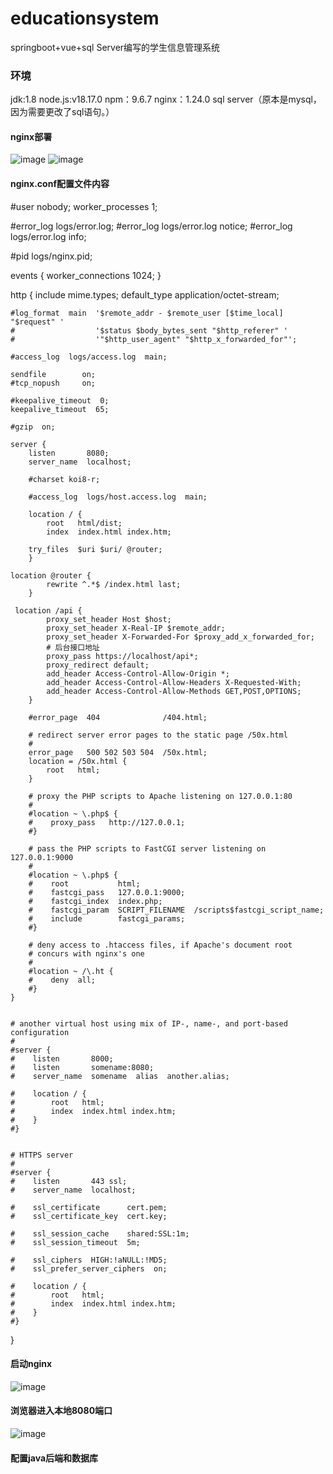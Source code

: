 # educationsystem
springboot+vue+sql Server编写的学生信息管理系统

### 环境
jdk:1.8
node.js:v18.17.0
npm：9.6.7
nginx：1.24.0
sql server（原本是mysql，因为需要更改了sql语句。）

#### nginx部署
![image](https://github.com/QZJ0204/educationsystem/assets/154688097/0aaddbdf-2d24-4494-99ab-f5adba19467f)
![image](https://github.com/QZJ0204/educationsystem/assets/154688097/da65ceb5-7820-4b59-ba91-e071c502276f)

#### nginx.conf配置文件内容
#user  nobody;
worker_processes  1;

#error_log  logs/error.log;
#error_log  logs/error.log  notice;
#error_log  logs/error.log  info;

#pid        logs/nginx.pid;


events {
    worker_connections  1024;
}


http {
    include       mime.types;
    default_type  application/octet-stream;

    #log_format  main  '$remote_addr - $remote_user [$time_local] "$request" '
    #                  '$status $body_bytes_sent "$http_referer" '
    #                  '"$http_user_agent" "$http_x_forwarded_for"';

    #access_log  logs/access.log  main;

    sendfile        on;
    #tcp_nopush     on;

    #keepalive_timeout  0;
    keepalive_timeout  65;

    #gzip  on;

    server {
        listen       8080;
        server_name  localhost;

        #charset koi8-r;

        #access_log  logs/host.access.log  main;

        location / {
            root   html/dist;
            index  index.html index.htm;

	    try_files  $uri $uri/ @router;
        }

	location @router {
            rewrite ^.*$ /index.html last;
        }

	 location /api {
	        proxy_set_header Host $host;
	        proxy_set_header X-Real-IP $remote_addr;
            proxy_set_header X-Forwarded-For $proxy_add_x_forwarded_for;		
            # 后台接口地址
	        proxy_pass https://localhost/api*;
            proxy_redirect default;
	        add_header Access-Control-Allow-Origin *;
	        add_header Access-Control-Allow-Headers X-Requested-With;
	        add_header Access-Control-Allow-Methods GET,POST,OPTIONS;
	    }

        #error_page  404              /404.html;

        # redirect server error pages to the static page /50x.html
        #
        error_page   500 502 503 504  /50x.html;
        location = /50x.html {
            root   html;
        }

        # proxy the PHP scripts to Apache listening on 127.0.0.1:80
        #
        #location ~ \.php$ {
        #    proxy_pass   http://127.0.0.1;
        #}

        # pass the PHP scripts to FastCGI server listening on 127.0.0.1:9000
        #
        #location ~ \.php$ {
        #    root           html;
        #    fastcgi_pass   127.0.0.1:9000;
        #    fastcgi_index  index.php;
        #    fastcgi_param  SCRIPT_FILENAME  /scripts$fastcgi_script_name;
        #    include        fastcgi_params;
        #}

        # deny access to .htaccess files, if Apache's document root
        # concurs with nginx's one
        #
        #location ~ /\.ht {
        #    deny  all;
        #}
    }


    # another virtual host using mix of IP-, name-, and port-based configuration
    #
    #server {
    #    listen       8000;
    #    listen       somename:8080;
    #    server_name  somename  alias  another.alias;

    #    location / {
    #        root   html;
    #        index  index.html index.htm;
    #    }
    #}


    # HTTPS server
    #
    #server {
    #    listen       443 ssl;
    #    server_name  localhost;

    #    ssl_certificate      cert.pem;
    #    ssl_certificate_key  cert.key;

    #    ssl_session_cache    shared:SSL:1m;
    #    ssl_session_timeout  5m;

    #    ssl_ciphers  HIGH:!aNULL:!MD5;
    #    ssl_prefer_server_ciphers  on;

    #    location / {
    #        root   html;
    #        index  index.html index.htm;
    #    }
    #}

}


#### 启动nginx
![image](https://github.com/QZJ0204/educationsystem/assets/154688097/d31a3d9d-6917-473f-a319-84751f844eb0)
#### 浏览器进入本地8080端口
![image](https://github.com/QZJ0204/educationsystem/assets/154688097/1f861a6b-05e6-4b3a-b3f6-4af330f0bdcf)

#### 配置java后端和数据库
